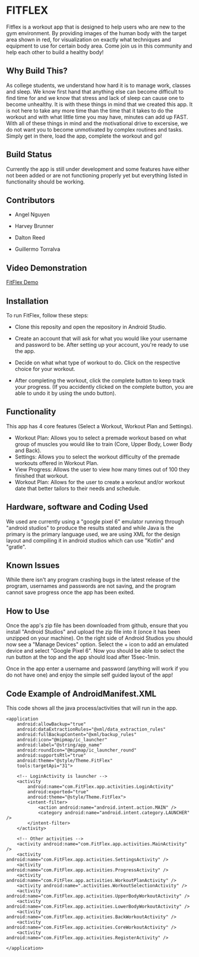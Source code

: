 # FITFLEX 

Fitflex is a workout app that is designed to help users who are new to the gym environment. By providing images of the human body with the target area shown in red, for visualization on exactly what techniques and equipment to use for certain body area. Come join us in this community and  help each other to build a healthy body!

## Why Build This?

As college students, we understand how hard it is to manage work, classes and sleep. We know first hand that anything else can become difficult to find time for and we know that stress and lack of sleep can cause one to become unhealthy. It is with these things in mind that we created this app. It is not here to take any more time than the time that it takes to do the workout and with what little time you may have, minutes can add up FAST. With all of these things in mind and the motivational drive to excersise, we do not want you to become unmotivated by complex routines and tasks. Simply get in there, load the app, complete the workout and go!

## Build Status

Currently the app is still under development and some features have either not been added or are not functioning properly yet but everything listed in functionality should be working.

## Contributors 

- Angel Nguyen 

- Harvey Brunner 

- Dalton Reed 

- Guillermo Torralva 

## Video Demonstration

[FitFlex Demo](https://youtu.be/xX2xz4yYsKY)
 
## Installation 

To run FitFlex, follow these steps: 

- Clone this reposity and open the repository in Android Studio. 

- Create an account that will ask for what you would like your username and password to be. After setting up your account, you're ready to use the app.

- Decide on what what type of workout to do. Click on the respective choice for your workout.

- After completing the workout, click the complete button to keep track your progress. (If you accidently clicked on the complete button, you are able to undo it by using the undo button).


## Functionality 

This app has 4 core features (Select a Workout, Workout Plan and Settings).
- Workout Plan: Allows you to select a premade workout based on what group of muscles you would like to train (Core, Upper Body, Lower Body and Back).
- Settings: Allows you to select the workout difficulty of the premade workouts offered in Workout Plan.
- View Progress: Allows the user to view how many times out of 100 they finished that workout.
- Workout Plan: Allows for the user to create a workout and/or workout date that better tailors to their needs and schedule.

## Hardware, software and Coding Used

We used are currently using a "google pixel 6" emulator running through "android studios" to produce the results stated and while Java is the primary is the primary language used, we are using XML for the design layout and compiling it in android studios which can use "Kotlin" and "gratle".

## Known Issues

While there isn't any program crashing bugs in the latest release of the program, usernames and passwords are not saving, and the program cannot save progress once the app has been exited.

## How to Use

Once the app's zip file has been downloaded from github, ensure that you install "Android Studios" and upload the zip file into it (once it has been unzipped on your machine). On the right side of Android Studios you should now see a "Manage Devices" option. Select the + icon to add an emulated device and select "Google Pixel 6". Now you should be able to select the run button at the top and the app should load after 15sec-1min.

Once in the app enter a username and password (anything will work if you do not have one) and enjoy the simple self guided layout of the app!

## Code Example of AndroidManifest.XML

This code shows all the java process/activities that will run in the app.

<?xml version="1.0" encoding="utf-8"?>
<manifest xmlns:android="http://schemas.android.com/apk/res/android"
    package="com.FitFlex.app"
    xmlns:tools="http://schemas.android.com/tools">

    <application
        android:allowBackup="true"
        android:dataExtractionRules="@xml/data_extraction_rules"
        android:fullBackupContent="@xml/backup_rules"
        android:icon="@mipmap/ic_launcher"
        android:label="@string/app_name"
        android:roundIcon="@mipmap/ic_launcher_round"
        android:supportsRtl="true"
        android:theme="@style/Theme.FitFlex"
        tools:targetApi="31">

        <!-- LoginActivity is launcher -->
        <activity
            android:name="com.FitFlex.app.activities.LoginActivity"
            android:exported="true"
            android:theme="@style/Theme.FitFlex">
            <intent-filter>
                <action android:name="android.intent.action.MAIN" />
                <category android:name="android.intent.category.LAUNCHER" />
            </intent-filter>
        </activity>

        <!-- Other activities -->
        <activity android:name="com.FitFlex.app.activities.MainActivity" />
        <activity android:name="com.FitFlex.app.activities.SettingsActivity" />
        <activity android:name="com.FitFlex.app.activities.ProgressActivity" />
        <activity android:name="com.FitFlex.app.activities.WorkoutPlanActivity" />
        <activity android:name=".activities.WorkoutSelectionActivity" />
        <activity android:name="com.FitFlex.app.activities.UpperBodyWorkoutActivity" />
        <activity android:name="com.FitFlex.app.activities.LowerBodyWorkoutActivity" />
        <activity android:name="com.FitFlex.app.activities.BackWorkoutActivity" />
        <activity android:name="com.FitFlex.app.activities.CoreWorkoutActivity" />
        <activity android:name="com.FitFlex.app.activities.RegisterActivity" />

    </application>
</manifest>


